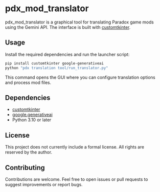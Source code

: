 # pdx_mod_translator

pdx_mod_translator is a graphical tool for translating Paradox game mods using the Gemini API. The interface is built with [customtkinter](https://github.com/TomSchimansky/CustomTkinter).

## Usage

Install the required dependencies and run the launcher script:

```bash
pip install customtkinter google-generativeai
python "pdx translation tool/run_translator.py"
```

This command opens the GUI where you can configure translation options and process mod files.

## Dependencies

- [customtkinter](https://github.com/TomSchimansky/CustomTkinter)
- [google.generativeai](https://github.com/google-gemini/generative-ai-python)
- Python 3.10 or later

## License

This project does not currently include a formal license. All rights are reserved by the author.

## Contributing

Contributions are welcome. Feel free to open issues or pull requests to suggest improvements or report bugs.
